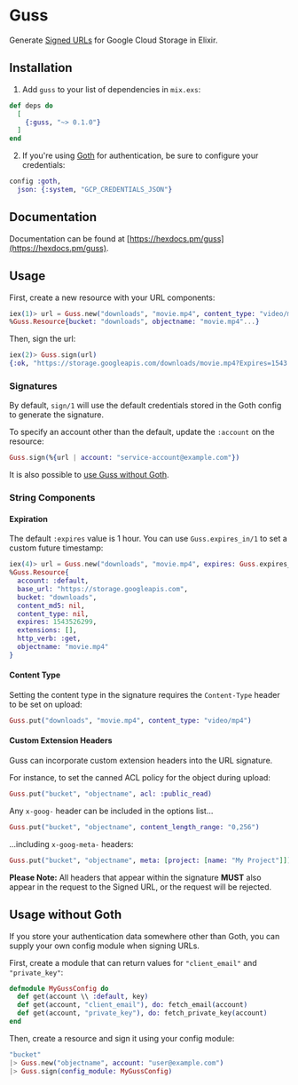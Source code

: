 # Guss

Generate [Signed URLs](https://cloud.google.com/storage/docs/access-control/signed-url) for Google Cloud Storage in Elixir.

## Installation

  1. Add `guss` to your list of dependencies in `mix.exs`:

```elixir
def deps do
  [
    {:guss, "~> 0.1.0"}
  ]
end
```

  2. If you're using [Goth](https://github.com/peburrows/goth) for authentication, be sure to configure your credentials:

```elixir
config :goth,
  json: {:system, "GCP_CREDENTIALS_JSON"}
```

## Documentation

Documentation can be found at [https://hexdocs.pm/guss](https://hexdocs.pm/guss).

## Usage

First, create a new resource with your URL components:

```elixir
iex(1)> url = Guss.new("downloads", "movie.mp4", content_type: "video/mp4")
%Guss.Resource{bucket: "downloads", objectname: "movie.mp4"...}
```

Then, sign the url:

```elixir
iex(2)> Guss.sign(url)
{:ok, "https://storage.googleapis.com/downloads/movie.mp4?Expires=1543..."}
```

### Signatures

By default, `sign/1` will use the default credentials stored in the Goth config to generate the signature.

To specify an account other than the default, update the `:account` on the resource:

```elixir
Guss.sign(%{url | account: "service-account@example.com"})
```

It is also possible to [use Guss without Goth](#usage-without-goth).

### String Components

#### Expiration

The default `:expires` value is 1 hour.  You can use `Guss.expires_in/1` to set a custom future timestamp:

```elixir
iex(4)> url = Guss.new("downloads", "movie.mp4", expires: Guss.expires_in({1, :day}))
%Guss.Resource{
  account: :default,
  base_url: "https://storage.googleapis.com",
  bucket: "downloads",
  content_md5: nil,
  content_type: nil,
  expires: 1543526299,
  extensions: [],
  http_verb: :get,
  objectname: "movie.mp4"
}
```

#### Content Type

Setting the content type in the signature requires the `Content-Type` header to be set on upload:

```elixir
Guss.put("downloads", "movie.mp4", content_type: "video/mp4")
```

#### Custom Extension Headers

Guss can incorporate custom extension headers into the URL signature.

For instance, to set the canned ACL policy for the object during upload:

```elixir
Guss.put("bucket", "objectname", acl: :public_read)
```

Any `x-goog-` header can be included in the options list...

```elixir
Guss.put("bucket", "objectname", content_length_range: "0,256")
```

...including `x-goog-meta-` headers:

```elixir
Guss.put("bucket", "objectname", meta: [project: [name: "My Project"]])
```

**Please Note:** All headers that appear within the signature **MUST** also appear in the request to the Signed URL, or the request will be rejected.

## Usage without Goth

If you store your authentication data somewhere other than Goth, you can supply your own config module when signing URLs.

First, create a module that can return values for `"client_email"` and `"private_key"`:

```elixir
defmodule MyGussConfig do
  def get(account \\ :default, key)
  def get(account, "client_email"), do: fetch_email(account)
  def get(account, "private_key"), do: fetch_private_key(account)
end
```

Then, create a resource and sign it using your config module:

```elixir
"bucket"
|> Guss.new("objectname", account: "user@example.com")
|> Guss.sign(config_module: MyGussConfig)
```
